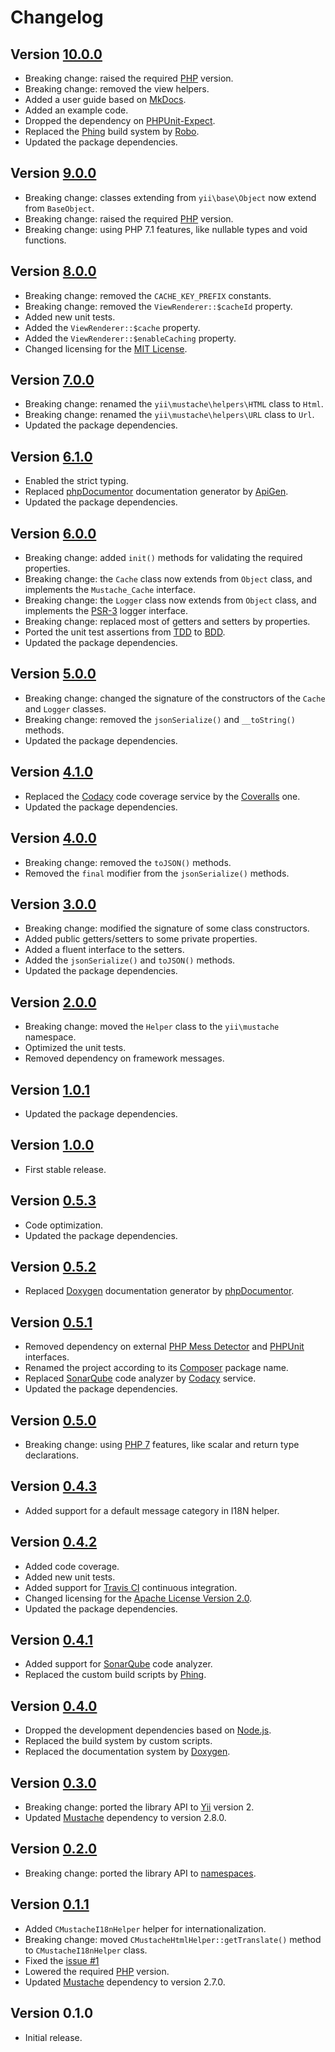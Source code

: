 # Changelog

## Version [10.0.0](https://github.com/cedx/yii2-mustache/compare/v9.0.0...v10.0.0)
- Breaking change: raised the required [PHP](https://secure.php.net) version.
- Breaking change: removed the view helpers.
- Added a user guide based on [MkDocs](http://www.mkdocs.org).
- Added an example code.
- Dropped the dependency on [PHPUnit-Expect](https://dev.belin.io/phpunit-expect).
- Replaced the [Phing](https://www.phing.info) build system by [Robo](https://robo.li).
- Updated the package dependencies.

## Version [9.0.0](https://github.com/cedx/yii2-mustache/compare/v8.0.0...v9.0.0)
- Breaking change: classes extending from `yii\base\Object` now extend from `BaseObject`.
- Breaking change: raised the required [PHP](https://secure.php.net) version.
- Breaking change: using PHP 7.1 features, like nullable types and void functions.

## Version [8.0.0](https://github.com/cedx/yii2-mustache/compare/v7.0.0...v8.0.0)
- Breaking change: removed the `CACHE_KEY_PREFIX` constants.
- Breaking change: removed the `ViewRenderer::$cacheId` property.
- Added new unit tests.
- Added the `ViewRenderer::$cache` property.
- Added the `ViewRenderer::$enableCaching` property.
- Changed licensing for the [MIT License](https://opensource.org/licenses/MIT).

## Version [7.0.0](https://github.com/cedx/yii2-mustache/compare/v6.1.0...v7.0.0)
- Breaking change: renamed the `yii\mustache\helpers\HTML` class to `Html`.
- Breaking change: renamed the `yii\mustache\helpers\URL` class to `Url`.
- Updated the package dependencies.

## Version [6.1.0](https://github.com/cedx/yii2-mustache/compare/v6.0.0...v6.1.0)
- Enabled the strict typing.
- Replaced [phpDocumentor](https://www.phpdoc.org) documentation generator by [ApiGen](https://github.com/ApiGen/ApiGen).
- Updated the package dependencies.

## Version [6.0.0](https://github.com/cedx/yii2-mustache/compare/v5.0.0...v6.0.0)
- Breaking change: added `init()` methods for validating the required properties.
- Breaking change: the `Cache` class now extends from `Object` class, and implements the `Mustache_Cache` interface.
- Breaking change: the `Logger` class now extends from `Object` class, and implements the [PSR-3](http://www.php-fig.org/psr/psr-3) logger interface.
- Breaking change: replaced most of getters and setters by properties.
- Ported the unit test assertions from [TDD](https://en.wikipedia.org/wiki/Test-driven_development) to [BDD](https://en.wikipedia.org/wiki/Behavior-driven_development).
- Updated the package dependencies.

## Version [5.0.0](https://github.com/cedx/yii2-mustache/compare/v4.1.0...v5.0.0)
- Breaking change: changed the signature of the constructors of the `Cache` and `Logger` classes.
- Breaking change: removed the `jsonSerialize()` and `__toString()` methods.
- Updated the package dependencies.

## Version [4.1.0](https://github.com/cedx/yii2-mustache/compare/v4.0.0...v4.1.0)
- Replaced the [Codacy](https://www.codacy.com) code coverage service by the [Coveralls](https://coveralls.io) one.
- Updated the package dependencies.

## Version [4.0.0](https://github.com/cedx/yii2-mustache/compare/v3.0.0...v4.0.0)
- Breaking change: removed the `toJSON()` methods.
- Removed the `final` modifier from the `jsonSerialize()` methods.

## Version [3.0.0](https://github.com/cedx/yii2-mustache/compare/v2.0.0...v3.0.0)
- Breaking change: modified the signature of some class constructors.
- Added public getters/setters to some private properties.
- Added a fluent interface to the setters.
- Added the `jsonSerialize()` and `toJSON()` methods.
- Updated the package dependencies.

## Version [2.0.0](https://github.com/cedx/yii2-mustache/compare/v1.0.1...v2.0.0)
- Breaking change: moved the `Helper` class to the `yii\mustache` namespace.
- Optimized the unit tests.
- Removed dependency on framework messages.

## Version [1.0.1](https://github.com/cedx/yii2-mustache/compare/v1.0.0...v1.0.1)
- Updated the package dependencies.

## Version [1.0.0](https://github.com/cedx/yii2-mustache/compare/v0.5.3...v1.0.0)
- First stable release.

## Version [0.5.3](https://github.com/cedx/yii2-mustache/compare/v0.5.2...v0.5.3)
- Code optimization.
- Updated the package dependencies.

## Version [0.5.2](https://github.com/cedx/yii2-mustache/compare/v0.5.1...v0.5.2)
- Replaced [Doxygen](http://www.doxygen.org) documentation generator by [phpDocumentor](https://www.phpdoc.org).

## Version [0.5.1](https://github.com/cedx/yii2-mustache/compare/v0.5.0...v0.5.1)
- Removed dependency on external [PHP Mess Detector](https://phpmd.org) and [PHPUnit](https://phpunit.de) interfaces.
- Renamed the project according to its [Composer](https://getcomposer.org) package name.
- Replaced [SonarQube](http://www.sonarqube.org) code analyzer by [Codacy](https://www.codacy.com) service.
- Updated the package dependencies.

## Version [0.5.0](https://github.com/cedx/yii2-mustache/compare/v0.4.3...v0.5.0)
- Breaking change: using [PHP 7](https://secure.php.net/manual/en/migration70.new-features.php) features, like scalar and return type declarations.

## Version [0.4.3](https://github.com/cedx/yii2-mustache/compare/v0.4.2...v0.4.3)
- Added support for a default message category in I18N helper.

## Version [0.4.2](https://github.com/cedx/yii2-mustache/compare/v0.4.1...v0.4.2)
- Added code coverage.
- Added new unit tests.
- Added support for [Travis CI](https://travis-ci.com) continuous integration.
- Changed licensing for the [Apache License Version 2.0](http://www.apache.org/licenses/LICENSE-2.0).
- Updated the package dependencies.

## Version [0.4.1](https://github.com/cedx/yii2-mustache/compare/v0.4.0...v0.4.1)
- Added support for [SonarQube](http://www.sonarqube.org) code analyzer.
- Replaced the custom build scripts by [Phing](https://www.phing.info).

## Version [0.4.0](https://github.com/cedx/yii2-mustache/compare/v0.3.0...v0.4.0)
- Dropped the development dependencies based on [Node.js](https://nodejs.org).
- Replaced the build system by custom scripts.
- Replaced the documentation system by [Doxygen](http://www.doxygen.org).

## Version [0.3.0](https://github.com/cedx/yii2-mustache/compare/v0.2.0...v0.3.0)
- Breaking change: ported the library API to [Yii](https://www.yiiframework.com) version 2.
- Updated [Mustache](https://github.com/bobthecow/mustache.php) dependency to version 2.8.0.

## Version [0.2.0](https://github.com/cedx/yii2-mustache/compare/v0.1.1...v0.2.0)
- Breaking change: ported the library API to [namespaces](https://secure.php.net/manual/en/language.namespaces.php).

## Version [0.1.1](https://github.com/cedx/yii2-mustache/compare/v0.1.0...v0.1.1)
- Added `CMustacheI18nHelper` helper for internationalization.
- Breaking change: moved `CMustacheHtmlHelper::getTranslate()` method to `CMustacheI18nHelper` class.
- Fixed the [issue #1](https://github.com/cedx/yii2-mustache/issues/1)
- Lowered the required [PHP](https://secure.php.net) version.
- Updated [Mustache](https://github.com/bobthecow/mustache.php) dependency to version 2.7.0.

## Version 0.1.0
- Initial release.
